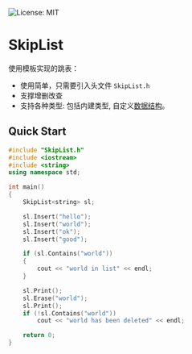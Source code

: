 ![License: MIT](https://img.shields.io/badge/License-MIT-yellow.svg)
# SkipList

使用模板实现的跳表：
- 使用简单，只需要引入头文件 `SkipList.h`
- 支撑增删改查
- 支持各种类型: 包括内建类型, 自定义[数据结构](https://github.com/zheng-ji/skiplist/blob/master/complex_type_example.cpp)。

## Quick Start
```C++
#include "SkipList.h"
#include <iostream>
#include <string>
using namespace std;

int main() 
{
    SkipList<string> sl;

    sl.Insert("hello");
    sl.Insert("world");
    sl.Insert("ok");
    sl.Insert("good");

    if (sl.Contains("world")) 
    {
        cout << "world in list" << endl;
    }

    sl.Print();
    sl.Erase("world");
    sl.Print();
    if (!sl.Contains("world"))
        cout << "world has been deleted" << endl;

    return 0;
}
```
